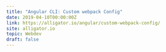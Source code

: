 ```yaml
---
title: "Angular CLI: Custom webpack Config"
date: 2019-04-10T00:00:00Z
link: https://alligator.io/angular/custom-webpack-config/
site: alligator.io
topic: Webdev
draft: false
---
```

